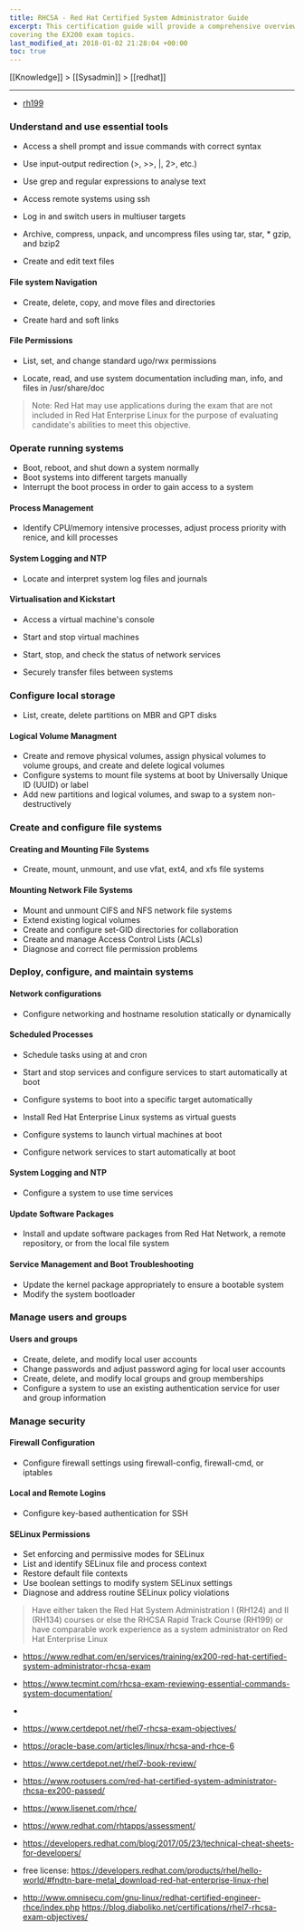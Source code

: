 ```yaml
---
title: RHCSA - Red Hat Certified System Administrator Guide
excerpt: This certification guide will provide a comprehensive overview of Linux RHEL 7,
covering the EX200 exam topics.
last_modified_at: 2018-01-02 21:28:04 +00:00
toc: true
---
```

[[Knowledge]] > [[Sysadmin]] > [[redhat]]

---

* [rh199](rh199)


### Understand and use essential tools
* Access a shell prompt and issue commands with correct syntax

* Use input-output redirection (>, >>, |, 2>, etc.)
* Use grep and regular expressions to analyse text

* Access remote systems using ssh
* Log in and switch users in multiuser targets

* Archive, compress, unpack, and uncompress files using tar, star, * gzip, and bzip2
* Create and edit text files
#### File system Navigation
* Create, delete, copy, and move files and directories

* Create hard and soft links
#### File Permissions
* List, set, and change standard ugo/rwx permissions

* Locate, read, and use system documentation including man, info, and files in /usr/share/doc

> Note: Red Hat may use applications during the exam that are not included in Red Hat Enterprise Linux for the purpose of evaluating candidate's abilities to meet this objective.

### Operate running systems
* Boot, reboot, and shut down a system normally
* Boot systems into different targets manually
* Interrupt the boot process in order to gain access to a system
#### Process Management
* Identify CPU/memory intensive processes, adjust process priority with renice, and kill processes
#### System Logging and NTP
* Locate and interpret system log files and journals
#### Virtualisation and Kickstart
* Access a virtual machine's console
* Start and stop virtual machines

* Start, stop, and check the status of network services
* Securely transfer files between systems

### Configure local storage
* List, create, delete partitions on MBR and GPT disks
#### Logical Volume Managment
* Create and remove physical volumes, assign physical volumes to volume groups, and create and delete logical volumes
* Configure systems to mount file systems at boot by Universally Unique ID (UUID) or label
* Add new partitions and logical volumes, and swap to a system non-destructively

### Create and configure file systems
#### Creating and Mounting File Systems
* Create, mount, unmount, and use vfat, ext4, and xfs file systems
#### Mounting Network File Systems
* Mount and unmount CIFS and NFS network file systems
* Extend existing logical volumes
* Create and configure set-GID directories for collaboration
* Create and manage Access Control Lists (ACLs)
* Diagnose and correct file permission problems

### Deploy, configure, and maintain systems
#### Network configurations
* Configure networking and hostname resolution statically or dynamically
#### Scheduled Processes
* Schedule tasks using at and cron
* Start and stop services and configure services to start automatically at boot

* Configure systems to boot into a specific target automatically
* Install Red Hat Enterprise Linux systems as virtual guests
* Configure systems to launch virtual machines at boot

* Configure network services to start automatically at boot
#### System Logging and NTP
* Configure a system to use time services
#### Update Software Packages
* Install and update software packages from Red Hat Network, a remote repository, or from the local file system
#### Service Management and Boot Troubleshooting
* Update the kernel package appropriately to ensure a bootable system
* Modify the system bootloader

### Manage users and groups
#### Users and groups
* Create, delete, and modify local user accounts
* Change passwords and adjust password aging for local user accounts
* Create, delete, and modify local groups and group memberships
* Configure a system to use an existing authentication service for user and group information

### Manage security
#### Firewall Configuration
* Configure firewall settings using firewall-config, firewall-cmd, or iptables
#### Local and Remote Logins
* Configure key-based authentication for SSH
#### SELinux Permissions
* Set enforcing and permissive modes for SELinux
* List and identify SELinux file and process context
* Restore default file contexts
* Use boolean settings to modify system SELinux settings
* Diagnose and address routine SELinux policy violations

> Have either taken the Red Hat System Administration I (RH124) and II (RH134) courses or else the RHCSA Rapid Track Course (RH199) or have comparable work experience as a system administrator on Red Hat Enterprise Linux



* https://www.redhat.com/en/services/training/ex200-red-hat-certified-system-administrator-rhcsa-exam

* https://www.tecmint.com/rhcsa-exam-reviewing-essential-commands-system-documentation/
*
* https://www.certdepot.net/rhel7-rhcsa-exam-objectives/
* https://oracle-base.com/articles/linux/rhcsa-and-rhce-6

* https://www.certdepot.net/rhel7-book-review/
* https://www.rootusers.com/red-hat-certified-system-administrator-rhcsa-ex200-passed/
* https://www.lisenet.com/rhce/
* https://www.redhat.com/rhtapps/assessment/


* https://developers.redhat.com/blog/2017/05/23/technical-cheat-sheets-for-developers/
* free license: https://developers.redhat.com/products/rhel/hello-world/#fndtn-bare-metal_download-red-hat-enterprise-linux-rhel

* http://www.omnisecu.com/gnu-linux/redhat-certified-engineer-rhce/index.php
https://blog.diaboliko.net/certifications/rhel7-rhcsa-exam-objectives/
